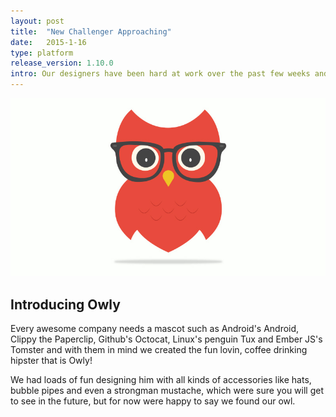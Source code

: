 ```yaml
---
layout: post
title:  "New Challenger Approaching"
date:   2015-1-16
type: platform
release_version: 1.10.0
intro: Our designers have been hard at work over the past few weeks and look what we've created.
---
```


![Introducing Owly](img/owly.jpg)

## Introducing Owly

Every awesome company needs a mascot such as Android's Android, Clippy the Paperclip, Github's Octocat, Linux's penguin Tux and Ember JS's Tomster and with them in mind we created the fun lovin, coffee drinking hipster that is Owly!

We had loads of fun designing him with all kinds of accessories like hats, bubble pipes and even a strongman mustache, which were sure you will get to see in the future, but for now were happy to say we found our owl.